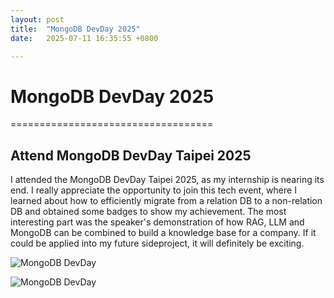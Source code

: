 ```yaml
---
layout: post
title:  "MongoDB DevDay 2025"
date:   2025-07-11 16:35:55 +0800

---
```


# MongoDB DevDay 2025

===================================

## Attend MongoDB DevDay Taipei 2025

I attended the MongoDB DevDay Taipei 2025, as my internship is nearing its end. I really appreciate the opportunity to join this tech event, where I learned about how to efficiently migrate from a relation DB to a non-relation DB and obtained some badges to show my achievement. The most interesting part was the speaker's demonstration of how RAG, LLM and MongoDB can be combined to build a knowledge base for a company. If it could be applied into my future sideproject, it will definitely be exciting.

![MongoDB DevDay](/assets/images/IMG_5240.png)

![MongoDB DevDay](/assets/images/IMG_5239.png)